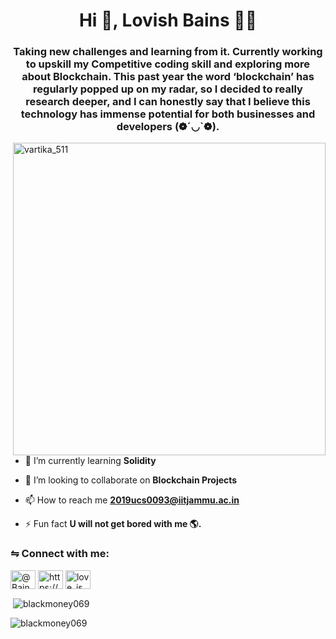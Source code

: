 <h1 align="center">Hi 👋, Lovish Bains 👨🏻</h1>

<h3 align="center">Taking new challenges and learning from it. Currently working to upskill my Competitive coding skill and exploring more about Blockchain. This past year the word ‘blockchain’ has regularly popped up on my radar, so I decided to really research deeper, and I can honestly say that I believe this technology has immense potential for both businesses and developers (❁´◡`❁).</h3>
<a href="#" ><img align="right" height="auto" src="https://media.giphy.com/media/L1R1tvI9svkIWwpVYr/giphy.gif" alt="vartika_511" height="100%" width="500px" /></a>


- 🌱 I’m currently learning **Solidity**

- 👯 I’m looking to collaborate on **Blockchain Projects**

- 📫 How to reach me **2019ucs0093@iitjammu.ac.in**

- ⚡ Fun fact **U will not get bored with me 🌎.**

<h3 align="left">⇋ Connect with me:</h3>

<p align="left">
<a href="https://twitter.com/@vartika05" target="blank"><img align="center" src="https://raw.githubusercontent.com/rahuldkjain/github-profile-readme-generator/master/src/images/icons/Social/twitter.svg" alt="@BainsLovish" height="30" width="40" /></a>
<a href="https://linkedin.com/in/vartika-yaduvanshi-162b40198" target="blank"><img align="center" src="https://raw.githubusercontent.com/rahuldkjain/github-profile-readme-generator/master/src/images/icons/Social/linked-in-alt.svg" alt="https://www.linkedin.com/in/loveisbanes/" height="30" width="40" /></a>
<a href="https://instagram.com/vartika_511" target="blank"><img align="center" src="https://raw.githubusercontent.com/rahuldkjain/github-profile-readme-generator/master/src/images/icons/Social/instagram.svg" alt="love_is_bane_s" height="30" width="40" /></a>
</p>



 

<p>&nbsp;<img align="center" src="https://github-readme-stats.vercel.app/api?username=blackmoney069&theme=radical" alt="blackmoney069" /></p>

<p><img align="center" src="https://github-readme-streak-stats.herokuapp.com/?user=blackmoney069&theme=radical" alt="blackmoney069" /></p>


